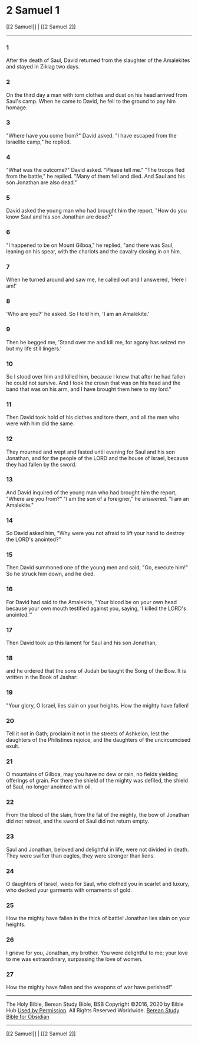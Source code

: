 # 2 Samuel 1

[[2 Samuel]] | [[2 Samuel 2]]

---

### 1
After the death of Saul, David returned from the slaughter of the Amalekites and stayed in Ziklag two days.

### 2
On the third day a man with torn clothes and dust on his head arrived from Saul's camp. When he came to David, he fell to the ground to pay him homage.

### 3
"Where have you come from?" David asked. "I have escaped from the Israelite camp," he replied.

### 4
"What was the outcome?" David asked. "Please tell me." "The troops fled from the battle," he replied. "Many of them fell and died. And Saul and his son Jonathan are also dead."

### 5
David asked the young man who had brought him the report, "How do you know Saul and his son Jonathan are dead?"

### 6
"I happened to be on Mount Gilboa," he replied, "and there was Saul, leaning on his spear, with the chariots and the cavalry closing in on him.

### 7
When he turned around and saw me, he called out and I answered, 'Here I am!'

### 8
'Who are you?' he asked. So I told him, 'I am an Amalekite.'

### 9
Then he begged me, 'Stand over me and kill me, for agony has seized me but my life still lingers.'

### 10
So I stood over him and killed him, because I knew that after he had fallen he could not survive. And I took the crown that was on his head and the band that was on his arm, and I have brought them here to my lord."

### 11
Then David took hold of his clothes and tore them, and all the men who were with him did the same.

### 12
They mourned and wept and fasted until evening for Saul and his son Jonathan, and for the people of the LORD and the house of Israel, because they had fallen by the sword.

### 13
And David inquired of the young man who had brought him the report, "Where are you from?" "I am the son of a foreigner," he answered. "I am an Amalekite."

### 14
So David asked him, "Why were you not afraid to lift your hand to destroy the LORD's anointed?"

### 15
Then David summoned one of the young men and said, "Go, execute him!" So he struck him down, and he died.

### 16
For David had said to the Amalekite, "Your blood be on your own head because your own mouth testified against you, saying, 'I killed the LORD's anointed.'"

### 17
Then David took up this lament for Saul and his son Jonathan,

### 18
and he ordered that the sons of Judah be taught the Song of the Bow. It is written in the Book of Jashar:

### 19
"Your glory, O Israel, lies slain on your heights. How the mighty have fallen!

### 20
Tell it not in Gath; proclaim it not in the streets of Ashkelon, lest the daughters of the Philistines rejoice, and the daughters of the uncircumcised exult.

### 21
O mountains of Gilboa, may you have no dew or rain, no fields yielding offerings of grain. For there the shield of the mighty was defiled, the shield of Saul, no longer anointed with oil.

### 22
From the blood of the slain, from the fat of the mighty, the bow of Jonathan did not retreat, and the sword of Saul did not return empty.

### 23
Saul and Jonathan, beloved and delightful in life, were not divided in death. They were swifter than eagles, they were stronger than lions.

### 24
O daughters of Israel, weep for Saul, who clothed you in scarlet and luxury, who decked your garments with ornaments of gold.

### 25
How the mighty have fallen in the thick of battle! Jonathan lies slain on your heights.

### 26
I grieve for you, Jonathan, my brother. You were delightful to me; your love to me was extraordinary, surpassing the love of women.

### 27
How the mighty have fallen and the weapons of war have perished!"

---

The Holy Bible, Berean Study Bible, BSB
Copyright ©2016, 2020 by Bible Hub
[Used by Permission](https://berean.bible/terms.htm). All Rights Reserved Worldwide.
[Berean Study Bible for Obsidian](https://github.com/gapmiss/berean-study-bible-for-obsidian)

---

[[2 Samuel]] | [[2 Samuel 2]]

